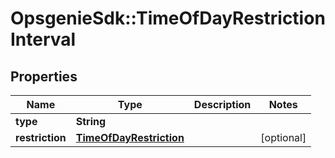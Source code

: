 # OpsgenieSdk::TimeOfDayRestrictionInterval

## Properties
Name | Type | Description | Notes
------------ | ------------- | ------------- | -------------
**type** | **String** |  | 
**restriction** | [**TimeOfDayRestriction**](TimeOfDayRestriction.md) |  | [optional] 


